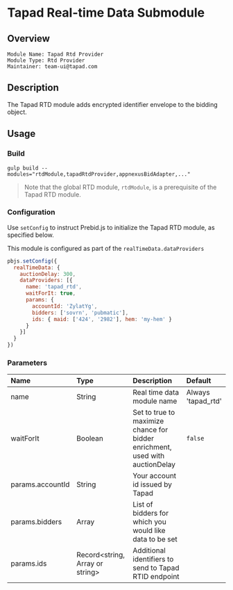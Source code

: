# Tapad Real-time Data Submodule

## Overview

    Module Name: Tapad Rtd Provider
    Module Type: Rtd Provider
    Maintainer: team-ui@tapad.com

## Description

The Tapad RTD module adds encrypted identifier envelope to the bidding object.

## Usage

### Build
```
gulp build --modules="rtdModule,tapadRtdProvider,appnexusBidAdapter,..."
```

> Note that the global RTD module, `rtdModule`, is a prerequisite of the Tapad RTD module.

### Configuration

Use `setConfig` to instruct Prebid.js to initialize the Tapad RTD module, as specified below.

This module is configured as part of the `realTimeData.dataProviders`

```javascript
pbjs.setConfig({
  realTimeData: {
    auctionDelay: 300,
    dataProviders: [{
      name: 'tapad_rtd',
      waitForIt: true,
      params: {
        accountId: 'ZylatYg',
        bidders: ['sovrn', 'pubmatic'],
        ids: { maid: ['424', '2982'], hem: 'my-hem' }
      }
    }]
  }
})
```

### Parameters
| Name             | Type                                    | Description                                                                  | Default            |
|:-----------------|:----------------------------------------|:-----------------------------------------------------------------------------|:-------------------|
| name             | String                                  | Real time data module name                                                   | Always 'tapad_rtd' |
| waitForIt        | Boolean                                 | Set to true to maximize chance for bidder enrichment, used with auctionDelay | `false`            |
| params.accountId | String                                  | Your account id issued by Tapad                                              |                    |
| params.bidders   | Array<string>                           | List of bidders for which you would like data to be set                      |                    |
| params.ids       | Record<string, Array<string> or string> | Additional identifiers to send to Tapad RTID endpoint                        |                    |
